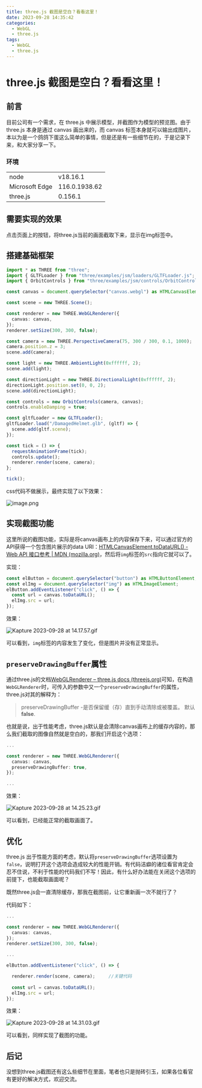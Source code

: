 ```yaml
---
title: three.js 截图是空白？看看这里！
date: 2023-09-28 14:35:42
categories:
  - WebGL
  - three.js
tags:
  - WebGL
  - three.js
---
```


# three.js 截图是空白？看看这里！

## 前言
目前公司有一个需求，在 three.js 中展示模型，并截图作为模型的预览图。由于 three.js 本身是通过 canvas 画出来的，而 canvas 标签本身就可以输出成图片，本以为是一个鸽鸽下蛋这么简单的事情，但是还是有一些细节在的，于是记录下来，和大家分享一下。

### 环境
| | |
|---|---|
| node | v18.16.1 |
| Microsoft Edge | 116.0.1938.62 |
| three.js | 0.156.1 |


## 需要实现的效果
点击页面上的按钮，将three.js当前的画面截取下来，显示在img标签中。

## 搭建基础框架

```ts
import * as THREE from "three";
import { GLTFLoader } from "three/examples/jsm/loaders/GLTFLoader.js";
import { OrbitControls } from "three/examples/jsm/controls/OrbitControls.js";

const canvas = document.querySelector("canvas.webgl") as HTMLCanvasElement;

const scene = new THREE.Scene();

const renderer = new THREE.WebGLRenderer({
  canvas: canvas,
});
renderer.setSize(300, 300, false);

const camera = new THREE.PerspectiveCamera(75, 300 / 300, 0.1, 1000);
camera.position.z = 3;
scene.add(camera);

const light = new THREE.AmbientLight(0xffffff, 2);
scene.add(light);

const directionLight = new THREE.DirectionalLight(0xffffff, 2);
directionLight.position.set(0, 0, 2);
scene.add(directionLight);

const controls = new OrbitControls(camera, canvas);
controls.enableDamping = true;

const gltfLoader = new GLTFLoader();
gltfLoader.load("/DamagedHelmet.glb", (gltf) => {
  scene.add(gltf.scene);
});

const tick = () => {
  requestAnimationFrame(tick);
  controls.update();
  renderer.render(scene, camera);
};

tick();

```

css代码不做展示，最终实现了以下效果：

![image.png](https://img.bald3r.wang/img/2023-09-28-202309281410262.png)


## 实现截图功能

这里所说的截图功能，实际是将canvas画布上的内容保存下来，可以通过官方的API获得一个包含图片展示的data URI：[HTMLCanvasElement.toDataURL() - Web API 接口参考 | MDN (mozilla.org)](https://developer.mozilla.org/zh-CN/docs/Web/API/HTMLCanvasElement/toDataURL)，然后将`img`标签的`src`指向它就可以了。

实现：
```ts
const elButton = document.querySelector("button") as HTMLButtonElement;
const elImg = document.querySelector("img") as HTMLImageElement;
elButton.addEventListener("click", () => {
  const url = canvas.toDataURL();
  elImg.src = url;
});

```

效果：

![Kapture 2023-09-28 at 14.17.57.gif](https://img.bald3r.wang/img/2023-09-28-Kapture%202023-09-28%20at%2014.17.57.gif)

可以看到，`img`标签的内容发生了变化，但是图片并没有正常显示。

## `preserveDrawingBuffer`属性

通过three.js的文档[WebGLRenderer – three.js docs (threejs.org)](https://threejs.org/docs/index.html?q=renderer#api/zh/renderers/WebGLRenderer)可知，在构造`WebGLRenderer`时，可传入的参数中又一个`preserveDrawingBuffer`的属性，three.js对其的解释为：

> preserveDrawingBuffer -是否保留缓（存）直到手动清除或被覆盖。 默认**false**.

也就是说，出于性能考虑，three.js默认是会清除canvas画布上的缓存内容的，那么我们截取的图像自然就是空白的，那我们开启这个选项：

```ts
...

const renderer = new THREE.WebGLRenderer({
  canvas: canvas,
  preserveDrawingBuffer: true,
});

...
```

效果：

![Kapture 2023-09-28 at 14.25.23.gif](https://img.bald3r.wang/img/2023-09-28-Kapture%202023-09-28%20at%2014.25.23.gif)

可以看到，已经能正常的截取画面了。

## 优化

three.js 出于性能方面的考虑，默认将`preserveDrawingBuffer`选项设置为`false`，说明打开这个选项会造成较大的性能开销。有代码洁癖的诸位看官肯定会忍不住说，不利于性能的代码我们不写！因此，有什么好办法能在关闭这个选项的前提下，也能截取画面呢？

既然three.js会一直清除缓存，那我在截图前，让它重新画一次不就行了？

代码如下：

```ts
...

const renderer = new THREE.WebGLRenderer({
  canvas: canvas,
});
renderer.setSize(300, 300, false);

...

elButton.addEventListener("click", () => {

  renderer.render(scene, camera);     //关键代码
  
  const url = canvas.toDataURL();
  elImg.src = url;
});
```

效果：

![Kapture 2023-09-28 at 14.31.03.gif](https://img.bald3r.wang/img/2023-09-28-Kapture%202023-09-28%20at%2014.31.03.gif)

可以看到，同样实现了截图的功能。

## 后记

没想到three.js截图还有这么些细节在里面，笔者也只是抛砖引玉，如果各位看官有更好的解决方式，欢迎交流。